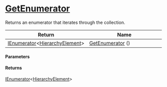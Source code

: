 # [GetEnumerator](./HierarchyElement--GetEnumerator.md)

Returns an enumerator that iterates through the collection.

| Return<div><a href="#"><img width=225></a></div> | Name<div><a href="#"><img width=525></a></div> | 
| --- | --- | 
| [IEnumerator](https://docs.microsoft.com/en-us/dotnet/api/System.Collections.Generic.IEnumerator-1)\<[HierarchyElement](./../HierarchyElement.md)> | [GetEnumerator](./HierarchyElement--GetEnumerator.md) () | 


#### Parameters

#### Returns
[IEnumerator](https://docs.microsoft.com/en-us/dotnet/api/System.Collections.Generic.IEnumerator-1)\<[HierarchyElement](./../HierarchyElement.md)><br>
